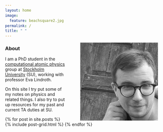 ```yaml
---
layout: home
image:
  feature: beachsquare2.jpg
permalink: /
title: " "
---
```


<img style="float: right; padding-left:50px;" src="images/profpic1.jpg" width="256">

### About
I am a PhD student in the [computational atomic physics](http://www.teori.atom.fysik.su.se/) group at [Stockholm University](http://www.fysik.su.se) (SU), working with professor Eva Lindroth.

On this site I try put some of my notes on physics and related things.
I also try to put up resources for my past and current TA duties at SU.

<div class="tiles">
{% for post in site.posts %}
	{% include post-grid.html %}
{% endfor %}
</div><!-- /.tiles -->
